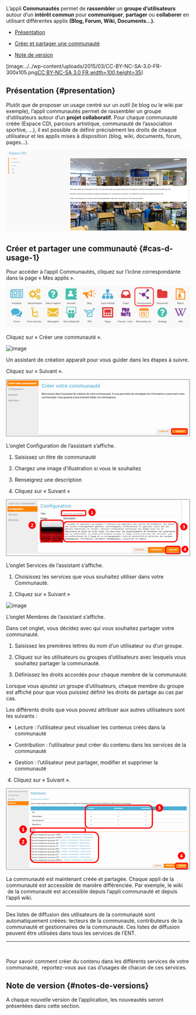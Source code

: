 L’appli **Communautés** permet de **rassembler** un **groupe
d’utilisateurs** autour d’un **intérêt commun** pour **communiquer**,
**partager** ou **collaborer** en utilisant différentes applis **(Blog,
Forum, Wiki, Documents…).**

-   [Présentation](index.html?iframe=true#presentation)

-   [Créer et partager une
    communauté](index.html?iframe=true#cas-d-usage-1)

-   [Note de version](index.html?iframe=true#notes-de-versions)

[image:../../wp-content/uploads/2015/03/CC-BY-NC-SA-3.0-FR-300x105.png[CC
BY-NC-SA 3.0
FR,width=100,height=35](http://creativecommons.org/licenses/by-nc-sa/3.0/fr/)]

Présentation {#presentation}
------------

Plutôt que de proposer un usage centré sur un outil (le blog ou le wiki
par exemple), l’appli communautés permet de rassembler un groupe
d’utilisateurs autour d’un **projet collaboratif.** Pour chaque
communauté créée (Espace CDI, parcours artistique, communauté de
l’association sportive, …), il est possible de définir précisément les
droits de chaque utilisateur et les applis mises à disposition (blog,
wiki, documents, forum, pages…).

![Communaut\_Pres-ConvertImage](../../wp-content/uploads/2016/04/Communaut_Pres-ConvertImage.png)

Créer et partager une communauté {#cas-d-usage-1}
--------------------------------

Pour accéder à l’appli Communautés, cliquez sur l’icône correspondante
dans la page « Mes applis ».

![Mes\_Applis\_3](../../wp-content/uploads/2016/04/Mes_Applis_3-1024x231.png)

Cliquez sur « Créer une communauté ».

![image](../../wp-content/uploads/2016/08/communauté-11-1024x227.png)

Un assistant de création apparait pour vous guider dans les étapes à
suivre.

Cliquez sur « Suivant ».

![c3](../../wp-content/uploads/2015/06/c3.png)

L’onglet Configuration de l’assistant s’affiche.

1.  Saisissez un titre de communauté

2.  Chargez une image d’illustration si vous le souhaitez

3.  Renseignez une description

4.  Cliquez sur « Suivant »

![c4](../../wp-content/uploads/2015/06/c4.png)

L’onglet Services de l’assistant s’affiche.

1.  Choisissez les services que vous souhaitez utiliser dans votre
    Communauté.

2.  Cliquez sur « Suivant »

![image](../../wp-content/uploads/2016/08/communauté-2-1024x295.png)

L’onglet Membres de l’assistant s’affiche.

Dans cet onglet, vous décidez avec qui vous souhaitez partager votre
communauté.

1.  Saisissez les premières lettres du nom d’un utilisateur ou d’un
    groupe.

2.  Cliquez sur les utilisateurs ou groupes d’utilisateurs avec lesquels
    vous souhaitez partager la communauté.

3.  Définissez les droits accordés pour chaque membre de la communauté.

Lorsque vous ajoutez un groupe d’utilisateurs, chaque membre du groupe
est affiché pour que vous puissiez définir les droits de partage au cas
par cas.

Les différents droits que vous pouvez attribuer aux autres utilisateurs
sont les suivants :

-   Lecture : l’utilisateur peut visualiser les contenus créés dans la
    communauté

-   Contribution : l’utilisateur peut créer du contenu dans les services
    de la communauté

-   Gestion : l’utilisateur peut partager, modifier et supprimer la
    communauté

 4. Cliquez sur « Suivant ».

![c6](../../wp-content/uploads/2015/06/c6.png)

La communauté est maintenant créée et partagée. Chaque appli de la
communauté est accessible de manière différenciée. Par exemple, le wiki
 de la communauté est accessible depuis l’appli communauté et depuis
l’appli wiki.

* * * * *

Des listes de diffusion des utilisateurs de la communauté sont
automatiquement créées: lecteurs de la communauté, contributeurs de la
communauté et gestionnaires de la communauté. Ces listes de diffusion
peuvent être utilisées dans tous les services de l’ENT.

* * * * *

 

Pour savoir comment créer du contenu dans les différents services de
votre communauté,  reportez-vous aux cas d’usages de chacun de ces
services.

Note de version {#notes-de-versions}
---------------

A chaque nouvelle version de l’application, les nouveautés seront
présentées dans cette section.
